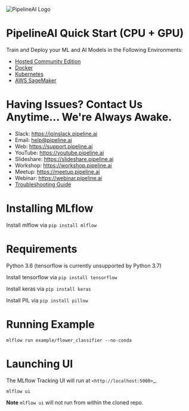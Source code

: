 ![PipelineAI Logo](https://pipeline.ai/assets/img/logo/pipelineai-logo.png)

# PipelineAI Quick Start (CPU + GPU)
Train and Deploy your ML and AI Models in the Following Environments:
* [Hosted Community Edition](https://quickstart.pipeline.ai/community)
* [Docker](https://quickstart.pipeline.ai/docker)
* [Kubernetes](https://quickstart.pipeline.ai/kubernetes)
* [AWS SageMaker](https://quickstart.pipeline.ai/sagemaker)

# Having Issues?  Contact Us Anytime... We're Always Awake.
* Slack:  https://joinslack.pipeline.ai
* Email:  [help@pipeline.ai](mailto:help@pipeline.ai)
* Web:  https://support.pipeline.ai
* YouTube:  https://youtube.pipeline.ai
* Slideshare:  https://slideshare.pipeline.ai
* Workshop:  https://workshop.pipeline.ai
* Meetup:  https://meetup.pipeline.ai
* Webinar:  https://webinar.pipeline.ai
* [Troubleshooting Guide](/docs/troubleshooting)

# Installing MLflow
Install mlflow via `pip install mlflow`

# Requirements
Python 3.6 (tensorflow is currently unsupported by Python 3.7)

Install tensorflow via `pip install tensorflow`

Install keras via `pip install keras`

Install PIL via `pip install pillow`

# Running Example
`mlflow run example/flower_classifier --no-conda`

# Launching UI
The MLflow Tracking UI will run at `<http://localhost:5000>`_.

`mlflow ui`

**Note** `mlflow ui` will not run from within the cloned repo.
